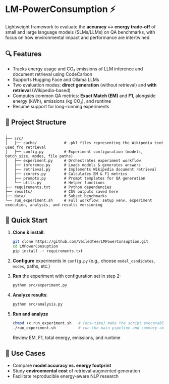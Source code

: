 # LM‑PowerConsumption ⚡

Lightweight framework to evaluate the **accuracy ↔️ energy trade-off** of small and large language models (SLMs/LLMs) on QA benchmarks, with focus on how environmental impact and performance are intertwined.

## 🔍 Features

* Tracks energy usage and CO₂ emissions of LLM inference and document retrieval using CodeCarbon
* Supports Hugging Face and Ollama LLMs
* Two evaluation modes: **direct generation** (without retrieval) and **with retrieval** (Wikipedia-based)
* Computes common QA metrics: **Exact Match (EM)** and **F1**, alongside energy (kWh), emissions (kg CO₂), and runtime
* Resume support for long-running experiments

## 📁 Project Structure

```
.
├── src/
│   ├── cache/            # .pkl files representing the Wikipedia text used fro retrieval
│   ├── config.py         # Experiment configuration (models, batch_size, modes, file paths)
│   ├── experiment.py     # Orchestrates experiment workflow
│   ├── inference.py      # Loads models & generates answers
│   ├── retrieval.py      # Implements Wikipedia document retrieval
│   ├── scorers.py        # Calculates EM & F1 metrics
│   ├── prompts.py        # Prompt templates for QA generation
│   └── utils.py          # Helper functions
├── requirements.txt      # Python dependencies
├── results/              # CSV outputs saved here
├── data/                 # Subset benchmarks
└── run_experiment.sh     # Full workflow: setup venv, experiment execution, analysis, and results versioning
```

## 🚀 Quick Start

1. **Clone & install**:

   ```bash
   git clone https://github.com/VeiledTee/LMPowerConsuption.git
   cd LMPowerConsuption
   pip install -r requirements.txt
   ```
2. **Configure** experiments in `config.py` (e.g., choose `model_candidates`, `modes`, paths, etc.)
3. **Run** the experiment with configuration set in step 2:

   ```bash
   python src/experiment.py
   ```
4. **Analyze results**:

   ```bash
   python src/analysis.py
   ```
5. **Run and analyze**
    ```bash
    chmod +x run_experiment.sh   # (one-time) make the script executable
    ./run_experiment.sh          # run the main pipeline and summary analysis
    ```

   Review EM, F1, total energy, emissions, and runtime

## 🎯 Use Cases

* Compare **model accuracy vs. energy footprint**
* Study **environmental cost** of retrieval‑augmented generation
* Facilitate reproducible energy‑aware NLP research
